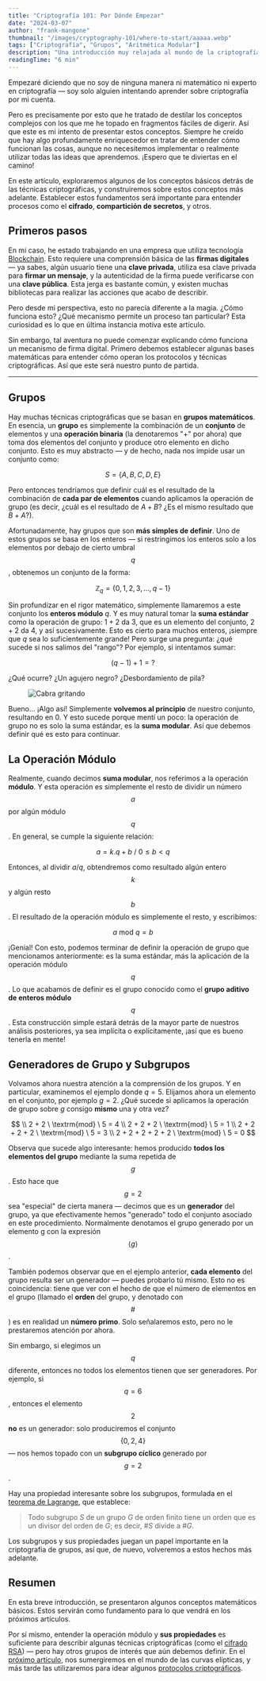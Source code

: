 ```yaml
---
title: "Criptografía 101: Por Dónde Empezar"
date: "2024-03-07"
author: "frank-mangone"
thumbnail: "/images/cryptography-101/where-to-start/aaaaa.webp"
tags: ["Criptografía", "Grupos", "Aritmética Modular"]
description: "Una introducción muy relajada al mundo de la criptografía"
readingTime: "6 min"
---
```


Empezaré diciendo que no soy de ninguna manera ni matemático ni experto en criptografía — soy solo alguien intentando aprender sobre criptografía por mi cuenta.

Pero es precisamente por esto que he tratado de destilar los conceptos complejos con los que me he topado en fragmentos fáciles de digerir. Así que este es mi intento de presentar estos conceptos. Siempre he creído que hay algo profundamente enriquecedor en tratar de entender cómo funcionan las cosas, aunque no necesitemos implementar o realmente utilizar todas las ideas que aprendemos. ¡Espero que te diviertas en el camino!

En este artículo, exploraremos algunos de los conceptos básicos detrás de las técnicas criptográficas, y construiremos sobre estos conceptos más adelante. Establecer estos fundamentos será importante para entender procesos como el **cifrado**, **compartición de secretos**, y otros.

## Primeros pasos

En mi caso, he estado trabajando en una empresa que utiliza tecnología [Blockchain](/es/blog/blockchain-101/how-it-all-began). Esto requiere una comprensión básica de las **firmas digitales** — ya sabes, algún usuario tiene una **clave privada**, utiliza esa clave privada para **firmar un mensaje**, y la autenticidad de la firma puede verificarse con una **clave pública**. Esta jerga es bastante común, y existen muchas bibliotecas para realizar las acciones que acabo de describir.

Pero desde mi perspectiva, esto no parecía diferente a la magia. ¿Cómo funciona esto? ¿Qué mecanismo permite un proceso tan particular? Esta curiosidad es lo que en última instancia motiva este artículo.

Sin embargo, tal aventura no puede comenzar explicando cómo funciona un mecanismo de firma digital. Primero debemos establecer algunas bases matemáticas para entender cómo operan los protocolos y técnicas criptográficas. Así que este será nuestro punto de partida.

---

## Grupos

Hay muchas técnicas criptográficas que se basan en **grupos matemáticos**. En esencia, un **grupo** es simplemente la combinación de un **conjunto** de elementos y una **operación binaria** (la denotaremos "+" por ahora) que toma dos elementos del conjunto y produce otro elemento en dicho conjunto. Esto es muy abstracto — y de hecho, nada nos impide usar un conjunto como:

$$
S = \{A, B, C, D, E\}
$$

Pero entonces tendríamos que definir cuál es el resultado de la combinación de **cada par de elementos** cuando aplicamos la operación de grupo (es decir, ¿cuál es el resultado de $A + B$? ¿Es el mismo resultado que $B + A$?).

Afortunadamente, hay grupos que son **más simples de definir**. Uno de estos grupos se basa en los enteros — si restringimos los enteros solo a los elementos por debajo de cierto umbral $$q$$, obtenemos un conjunto de la forma:

$$
\mathbb{Z}_q = \{0, 1, 2, 3, ..., q-1\}
$$

Sin profundizar en el rigor matemático, simplemente llamaremos a este conjunto los **enteros módulo** $q$. Y es muy natural tomar la **suma estándar** como la operación de grupo: $1 + 2$ da $3$, que es un elemento del conjunto, $2 + 2$ da $4$, y así sucesivamente. Esto es cierto para muchos enteros, ¡siempre que $q$ sea lo suficientemente grande! Pero surge una pregunta: ¿qué sucede si nos salimos del "rango"? Por ejemplo, si intentamos sumar:

$$
(q-1) + 1 = ?
$$

¿Qué ocurre? ¿Un agujero negro? ¿Desbordamiento de pila?

<figure>
  <img 
    src="/images/cryptography-101/where-to-start/aaaaa.webp" 
    alt="Cabra gritando"
    title="¡Aaaaaaaaa!"
  />
</figure>

Bueno... ¡Algo así! Simplemente **volvemos al principio** de nuestro conjunto, resultando en $0$. Y esto sucede porque mentí un poco: la operación de grupo no es solo la suma estándar, es la **suma modular**. Así que debemos definir qué es esto para continuar.

## La Operación Módulo

Realmente, cuando decimos **suma modular**, nos referimos a la operación **módulo**. Y esta operación es simplemente el resto de dividir un número $$a$$ por algún módulo $$q$$. En general, se cumple la siguiente relación:

$$
a = k.q + b \ / \ 0 \leq b < q
$$

Entonces, al dividir $a / q$, obtendremos como resultado algún entero $$k$$ y algún resto $$b$$. El resultado de la operación módulo es simplemente el resto, y escribimos:

$$
a \ \textrm{mod} \ q = b
$$

¡Genial! Con esto, podemos terminar de definir la operación de grupo que mencionamos anteriormente: es la suma estándar, más la aplicación de la operación módulo $$q$$. Lo que acabamos de definir es el grupo conocido como el **grupo aditivo de enteros módulo** $$q$$. Esta construcción simple estará detrás de la mayor parte de nuestros análisis posteriores, ya sea implícita o explícitamente, ¡así que es bueno tenerla en mente!

## Generadores de Grupo y Subgrupos

Volvamos ahora nuestra atención a la comprensión de los grupos. Y en particular, examinemos el ejemplo donde $q = 5$. Elijamos ahora un elemento en el conjunto, por ejemplo $g = 2$. ¿Qué sucede si aplicamos la operación de grupo sobre $g$ consigo **mismo** una y otra vez?

$$
\\ 2 + 2 \ \textrm{mod} \ 5 = 4
\\ 2 + 2 + 2 \ \textrm{mod} \ 5 = 1
\\ 2 + 2 + 2 + 2 \ \textrm{mod} \ 5 = 3
\\ 2 + 2 + 2 + 2 + 2 \ \textrm{mod} \ 5 = 0
$$

Observa que sucede algo interesante: hemos producido **todos los elementos del grupo** mediante la suma repetida de $$g$$. Esto hace que $$g = 2$$ sea "especial" de cierta manera — decimos que es un **generador** del grupo, ya que efectivamente hemos "generado" todo el conjunto asociado en este procedimiento. Normalmente denotamos el grupo generado por un elemento g con la expresión $$\langle g \rangle$$.

También podemos observar que en el ejemplo anterior, **cada elemento** del grupo resulta ser un generador — puedes probarlo tú mismo. Esto no es coincidencia: tiene que ver con el hecho de que el número de elementos en el grupo (llamado el **orden** del grupo, y denotado con $$\#$$) es en realidad un **número primo**. Solo señalaremos esto, pero no le prestaremos atención por ahora.

Sin embargo, si elegimos un $$q$$ diferente, entonces no todos los elementos tienen que ser generadores. Por ejemplo, si $$q = 6$$, entonces el elemento $$2$$ **no** es un generador: solo produciremos el conjunto $$\{ 0, 2, 4 \}$$ — nos hemos topado con un **subgrupo cíclico** generado por $$g=2$$.

Hay una propiedad interesante sobre los subgrupos, formulada en el [teorema de Lagrange](<https://es.wikipedia.org/wiki/Teorema_de_Lagrange_(teor%C3%ADa_de_grupos)>), que establece:

> Todo subgrupo $S$ de un grupo $G$ de orden finito tiene un orden que es un divisor del orden de $G$; es decir, $\#S$ divide a $\#G$.

Los subgrupos y sus propiedades juegan un papel importante en la criptografía de grupos, así que, de nuevo, volveremos a estos hechos más adelante.

## Resumen

En esta breve introducción, se presentaron algunos conceptos matemáticos básicos. Estos servirán como fundamento para lo que vendrá en los próximos artículos.

Por sí mismo, entender la operación módulo y **sus propiedades** es suficiente para describir algunas técnicas criptográficas (como el [cifrado RSA](/es/blog/cryptography-101/asides-rsa-explained)) — pero hay otros grupos de interés que aún debemos definir. En el [próximo artículo](/es/blog/cryptography-101/elliptic-curves-somewhat-demystified), nos sumergiremos en el mundo de las curvas elípticas, y más tarde las utilizaremos para idear algunos [protocolos criptográficos](/es/blog/cryptography-101/encryption-and-digital-signatures).
